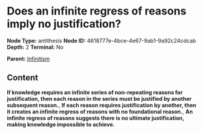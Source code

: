 # Does an infinite regress of reasons imply no justification?

**Node Type:** antithesis
**Node ID:** 4618777e-4bce-4e67-9ab1-9a92c24cdcab
**Depth:** 2
**Terminal:** No

**Parent:** [Infinitism](infinitism.md)

## Content

**If knowledge requires an infinite series of non-repeating reasons for justification, then each reason in the series must be justified by another subsequent reason.**, **If each reason requires justification by another, then it creates an infinite regress of reasons with no foundational reason.**, **An infinite regress of reasons suggests there is no ultimate justification, making knowledge impossible to achieve.**
